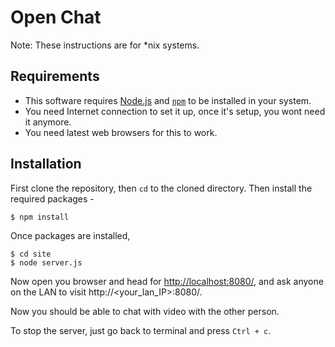 Open Chat
===
Note: These instructions are for *nix systems.

Requirements
---
 - This software requires [Node.js](http://nodejs.org) and [`npm`](https://github.com/isaacs/npm) to be installed in your system.
 - You need Internet connection to set it up, once it's setup, you wont need it anymore.
 - You need latest web browsers for this to work.

Installation
---
First clone the repository, then `cd` to the cloned directory. Then install the required packages -

    $ npm install

Once packages are installed,

    $ cd site
    $ node server.js

Now open you browser and head for [http://localhost:8080/](http://localhost:8080/), and ask anyone on the LAN to visit http://&lt;your_lan_IP>:8080/.

Now you should be able to chat with video with the other person.

To stop the server, just go back to terminal and press `Ctrl + c`.